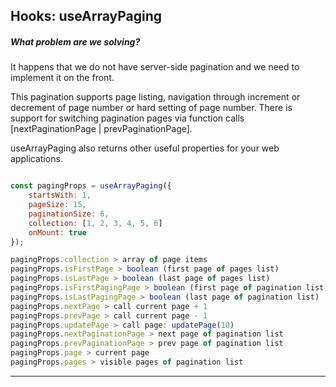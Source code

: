 ## Hooks: useArrayPaging

##### What problem are we solving?

It happens that we do not have server-side pagination and we need to implement it on the front.

This pagination supports page listing, navigation through increment or decrement of page number or hard setting of page number. There is support for switching pagination pages via function calls [nextPaginationPage | prevPaginationPage].

useArrayPaging also returns other useful properties for your web applications.

```javascript

const pagingProps = useArrayPaging({
    startsWith: 1,
    pageSize: 15,
    paginationSize: 6,
    collection: [1, 2, 3, 4, 5, 6]
    onMount: true
});

pagingProps.collection > array of page items
pagingProps.isFirstPage > boolean (first page of pages list)
pagingProps.isLastPage > boolean (last page of pages list)
pagingProps.isFirstPagingPage > boolean (first page of pagination list)
pagingProps.isLastPagingPage > boolean (last page of pagination list)
pagingProps.nextPage > call current page + 1
pagingProps.prevPage > call current page - 1
pagingProps.updatePage > call page: updatePage(10)
pagingProps.nextPaginationPage > next page of pagination list
pagingProps.prevPaginationPage > prev page of pagination list
pagingProps.page > current page
pagingProps.pages > visible pages of pagination list

```

---
